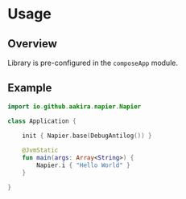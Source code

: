 # Usage

## Overview

Library is pre-configured in the `composeApp` module.

## Example

```kotlin
import io.github.aakira.napier.Napier

class Application {

    init { Napier.base(DebugAntilog()) }
    
    @JvmStatic
    fun main(args: Array<String>) {
        Napier.i { "Hello World" }
    }

}
```
